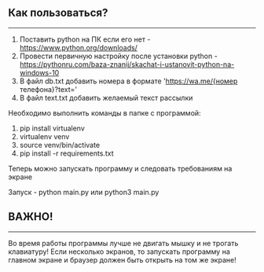 ## Как пользоваться?
---

1. Поставить python на ПК если его нет - https://www.python.org/downloads/
2. Провести первичную настройку после установки python - https://pythonru.com/baza-znanij/skachat-i-ustanovit-python-na-windows-10
3. В файл db.txt добавить номера в формате 'https://wa.me/{номер телефона}?text='
4. В файл text.txt добавить желаемый текст рассылки

Необходимо выполнить команды в папке с программой:
1. pip install virtualenv 
2. virtualenv venv 
3. source venv/bin/activate 
4. pip install -r requirements.txt

Теперь можно запускать программу и следовать требованиям на экране

Запуск - python main.py или python3 main.py

## ВАЖНО!
---

Во время работы программы лучше не двигать мышку и не трогать клавиатуру!
Если несколько экранов, то запускать программу на главном экране и браузер должен быть открыть на том же экране!